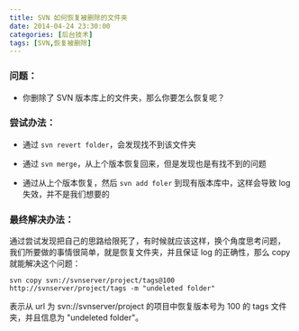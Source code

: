 ```yaml
---
title: SVN 如何恢复被删除的文件夹
date: 2014-04-24 23:30:00
categories: [后台技术]
tags: [SVN,恢复被删除]
---
```


### 问题：

* 你删除了 SVN 版本库上的文件夹，那么你要怎么恢复呢？

### 尝试办法：

* 通过 ```svn revert folder```，会发现找不到该文件夹

* 通过 ```svn merge```，从上个版本恢复回来，但是发现也是有找不到的问题

* 通过从上个版本恢复，然后 ```svn add foler``` 到现有版本库中，这样会导致 log 失效，并不是我们想要的

### 最终解决办法：

通过尝试发现把自己的思路给限死了，有时候就应该这样，换个角度思考问题，
我们所要做的事情很简单，就是恢复文件夹，并且保证 log 的正确性，那么 copy 就能解决这个问题：

```
svn copy svn://svnserver/project/tags@100 http://svnserver/project/tags -m "undeleted folder"
```

表示从 url 为 svn://svnserver/project 的项目中恢复版本号为 100 的 tags 文件夹，并且信息为 "undeleted folder"。